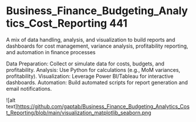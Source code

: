 # Business_Finance_Budgeting_Analytics_Cost_Reporting 441
A mix of data handling, analysis, and visualization to build reports and dashboards for cost management, variance analysis, profitability reporting, and automation in finance processes

Data Preparation:
Collect or simulate data for costs, budgets, and profitability.
Analysis:
Use Python for calculations (e.g., MoM variances, profitability).
Visualization:
Leverage Power BI/Tableau for interactive dashboards.
Automation:
Build automated scripts for report generation and email notifications.

![alt text]https://github.com/gaptab/Business_Finance_Budgeting_Analytics_Cost_Reporting/blob/main/visualization_matplotlib_seaborn.png
